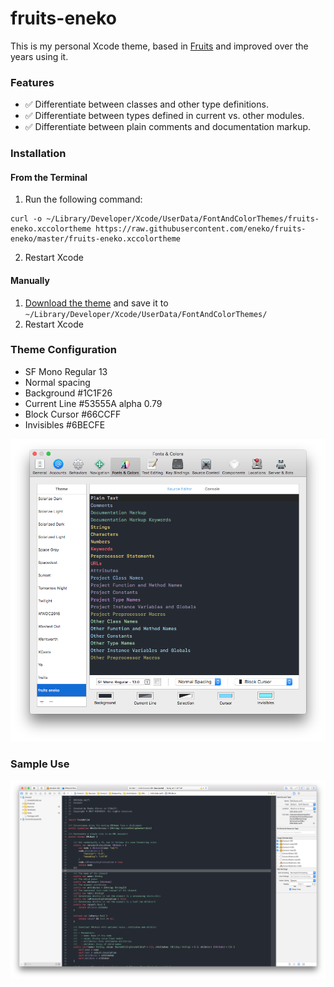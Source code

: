 # fruits-eneko
This is my personal Xcode theme, based in [Fruits](https://github.com/muukii/xcode-fruits) and improved over the years using it.

### Features
- ✅ Differentiate between classes and other type definitions.
- ✅ Differentiate between types defined in current vs. other modules.
- ✅ Differentiate between plain comments and documentation markup.

### Installation

#### From the Terminal
1. Run the following command:
```
curl -o ~/Library/Developer/Xcode/UserData/FontAndColorThemes/fruits-eneko.xccolortheme https://raw.githubusercontent.com/eneko/fruits-eneko/master/fruits-eneko.xccolortheme
```
2. Restart Xcode

#### Manually
1. [Download the theme](https://raw.githubusercontent.com/eneko/fruits-eneko/master/fruits-eneko.xccolortheme) and save it to `~/Library/Developer/Xcode/UserData/FontAndColorThemes/`
2. Restart Xcode

### Theme Configuration
- SF Mono Regular 13
- Normal spacing
- Background #1C1F26
- Current Line #53555A alpha 0.79
- Block Cursor #66CCFF
- Invisibles #6BECFE

![Theme Configuration](theme-configuration.png)

### Sample Use

![Conduit](conduit.png)
